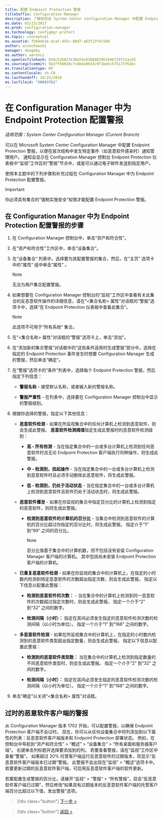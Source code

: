 ```yaml
---
title: 配置 Endpoint Protection 警报
titleSuffix: Configuration Manager
description: 了解如何在 System Center Configuration Manager 中配置 Endpoint Protection 警报。
ms.date: 03/23/2017
ms.prod: configuration-manager
ms.technology: configmgr-protect
ms.topic: conceptual
ms.assetid: f504de3e-4caf-455c-80d7-a63f13f4c5d9
author: aczechowski
manager: dougeby
ms.author: aaroncz
ms.openlocfilehash: 626c52b827e38a53ed3b8982963496f29f11acb5
ms.sourcegitcommit: 5b3ff56018cfc6bda9643c9f1bebc575173f61bc
ms.translationtype: HT
ms.contentlocale: zh-CN
ms.lasthandoff: 10/25/2018
ms.locfileid: "50083762"
---
```

#  <a name="configure-alerts-for-endpoint-protection-in-configuration-manager"></a>在 Configuration Manager 中为 Endpoint Protection 配置警报

*适用范围：System Center Configuration Manager (Current Branch)*

 可以在 Microsoft System Center Configuration Manager 中配置 Endpoint Protection 警报，以便在层次结构中发生特定事件（如恶意软件感染时）通知管理用户。 通知会显示在 Configuration Manager 控制台 Endpoint Protection 仪表板中“监视”工作区的“警报”节点中，或是可以通过电子邮件发送到指定用户。

 使用本主题中的下列步骤和补充过程在 Configuration Manager 中为 Endpoint Protection 配置警报。

> [!IMPORTANT]
>  你必须具有集合的“强制实施安全”权限才能配置 Endpoint Protection 警报。

## <a name="steps-to-configure-alerts-for-endpoint-protection-in-configuration-manager"></a>在 Configuration Manager 中为 Endpoint Protection 配置警报的步骤

1.  在 Configuration Manager 控制台中，单击“资产和符合性”。

2.  在“资产和符合性”工作区中，单击“设备集合”。

3.  在“设备集合”  列表中，选择要为其配置警报的集合，然后，在“主页”  选项卡中的“属性”  组中单击“属性” 。

    > [!NOTE]
    >  无法为用户集合配置警报。

4.  如果想要在 Configuration Manager 控制台的“监视”工作区中查看有关此集合的反恶意软件操作的详细信息，请在“<集合名称\> 属性”对话框的“警报”选项卡中，选择“在 Endpoint Protection 仪表板中查看此集合”。

    > [!NOTE]
    >  此选项不可用于“所有系统”  集合。

5.  在“<集合名称\> 属性”对话框的“警报”选项卡上，单击“添加”。

6.  在“添加新的集合警报”对话框中的“这些条件适用时生成警报”部分中，选择在指定的 Endpoint Protection 事件发生时想要 Configuration Manager 生成的警报，然后单击“确定”。

7.  在“警报”选项卡的“条件”列表中，选择每个 Endpoint Protection 警报，然后指定下列信息：

    -   **警报名称** - 接受默认名称，或者输入新的警报名称。

    -   **警报严重性** - 在列表中，选择要在 Configuration Manager 控制台中显示的警报级别。

8.  根据你选择的警报，指定以下其他信息：

    -   **恶意软件检测** - 如果在所监视集合中的任何计算机上检测到恶意软件，则会生成此警报。 **恶意软件检测阈值**指定生成此警报时的恶意软件检测级别：

        -   **高 - 所有检测** - 当在指定集合中的一台或多台计算机上检测到任何恶意软件时且无论 Endpoint Protection 客户端执行何种操作，将生成此警报。

        -   **中 - 检测到，挂起操作** - 当在指定集合中的一台或多台计算机上检测到恶意软件时且必须手动删除此恶意软件，将生成此警报。

        -   **低 - 检测到，仍处于活动状态** - 当在指定集合中的一台或多台计算机上检测到恶意软件且软件仍处于活动状态时，将生成此警报。

    -   **恶意软件爆发** - 如果在你监视的集合中指定百分比的计算机上检测到指定的恶意软件，则将生成此警报。

        -   **检测到恶意软件的计算机的百分比** - 当集合中检测到恶意软件的计算机的百分比超过你指定的百分比时，将生成此警报。 指定介于“1”  到“99” 之间的百分比。

            > [!NOTE]
            >  百分比值基于集合中的计算机数，但不包括没有安装 Configuration Manager 客户端的计算机。 其中包括尚未安装 Endpoint Protection 客户端的计算机。

    -   **已重复恶意软件检测** - 如果在你监视的集合中的计算机上，在指定的小时数内检测到特定恶意软件的次数超出指定次数，则会生成此警报。 指定以下信息以配置此警报：

        -   **检测到恶意软件的次数：** - 当在集合中的计算机上检测到同一恶意软件的次数超过指定次数时，则会生成此警报。 指定一个介于“2”  到“32” 之间的数字。

        -   **检测间隔（小时）：** 指定在其间必须发生指定的恶意软件检测次数的检测间隔（以小时为单位）。 指定一个介于“1”  到“168” 之间的数字。

    -   **多恶意软件检测** - 如果在所监视集合中的计算机上，在指定的小时数内检测到的恶意软件类型超出指定数量，则会生成此警报。 指定以下信息以配置此警报：

        -   **检测到的恶意软件类型数：** 当在集合中的计算机上检测到指定数量的不同恶意软件类型时，则会生成此警报。 指定一个介于“2”  到“32” 之间的数字。

        -   **检测间隔（小时）：** 指定在其间必须发生指定的恶意软件检测次数的检测间隔（以小时为单位）。 指定一个介于“1”  到“168” 之间的数字。

9. 单击“确定”以关闭“<集合名称\> 属性”对话框。  

## <a name="alert-for-outdated-malware-client"></a>过时的恶意软件客户端的警报

从 Configuration Manager 版本 1702 开始，可以配置警报，以确保 Endpoint Protection 客户端不会过时。 现在，你可以从任何设备集合中将列添加到以下属性的列表：反恶意软件客户端版本和 Endpoint Protection 部署状态。 例如，在控制台中导航到“资产和符合性” > “概述” > “设备集合” > “所有桌面和服务器客户端”。 右键单击列标题并选择要添加到的列。 若要查看警报，请在“监视”工作区中查看“警报”。 如果超过 20% 托管客户端运行反恶意软件的过期版本，将显示“反恶意软件客户端版本已过期”警报。 此警报不会出现在“监视” > “概述”选项卡中。若要更新过期的反恶意软件客户端，可启用反恶意软件客户端的软件更新。

若要配置生成警报的百分比，请展开“监视” > “警报” > “所有警报”，双击“反恶意软件客户端已过期”，然后修改“如果具有过期版本的反恶意软件客户端的托管客户端百分比超过以下值，发出警报”选项。

> [!div class="button"]
[下一步 >](endpoint-definition-updates.md)

> [!div class="button"]
[返回 >](endpoint-protection-site-role.md)
